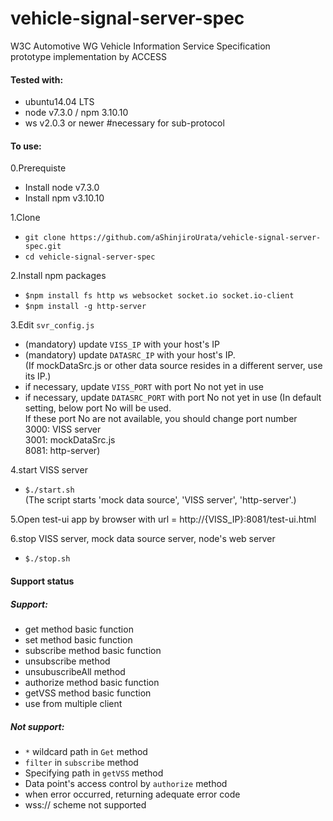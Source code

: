 # vehicle-signal-server-spec

W3C Automotive WG Vehicle Information Service Specification<br>
prototype implementation by ACCESS

#### Tested with:
* ubuntu14.04 LTS
* node v7.3.0  / npm 3.10.10
* ws v2.0.3 or newer #necessary for sub-protocol

#### To use:

0.Prerequiste
- Install node v7.3.0
- Install npm v3.10.10

1.Clone
- `git clone https://github.com/aShinjiroUrata/vehicle-signal-server-spec.git`
- `cd vehicle-signal-server-spec`

2.Install npm packages
- `$npm install fs http ws websocket socket.io socket.io-client`
- `$npm install -g http-server`

3.Edit `svr_config.js`
- (mandatory) update `VISS_IP` with your host's IP 
- (mandatory) update `DATASRC_IP` with your host's IP.<br>
  (If mockDataSrc.js or other data source resides in a different server, use its IP.)  
- if necessary, update `VISS_PORT` with port No not yet in use
- if necessary, update `DATASRC_PORT` with port No not yet in use
  (In default setting, below port No will be used.<br>
   If these port No are not available, you should change port number<br>
   3000: VISS server<br>
   3001: mockDataSrc.js<br>
   8081: http-server)

4.start VISS server
- `$./start.sh`<br>
  (The script starts 'mock data source', 'VISS server', 'http-server'.)

5.Open test-ui app by browser with url = http://{VISS_IP}:8081/test-ui.html

6.stop VISS server, mock data source server, node's web server
- `$./stop.sh`

#### Support status

##### Support:
* get method basic function
* set method basic function
* subscribe method basic function
* unsubscribe method
* unsubuscribeAll method
* authorize method basic function
* getVSS method basic function
* use from multiple client

##### Not support:
* `*` wildcard path in `Get` method
* `filter` in `subscribe` method
* Specifying path in `getVSS` method
* Data point's access control by `authorize` method
* when error occurred, returning adequate error code
* wss:// scheme not supported

